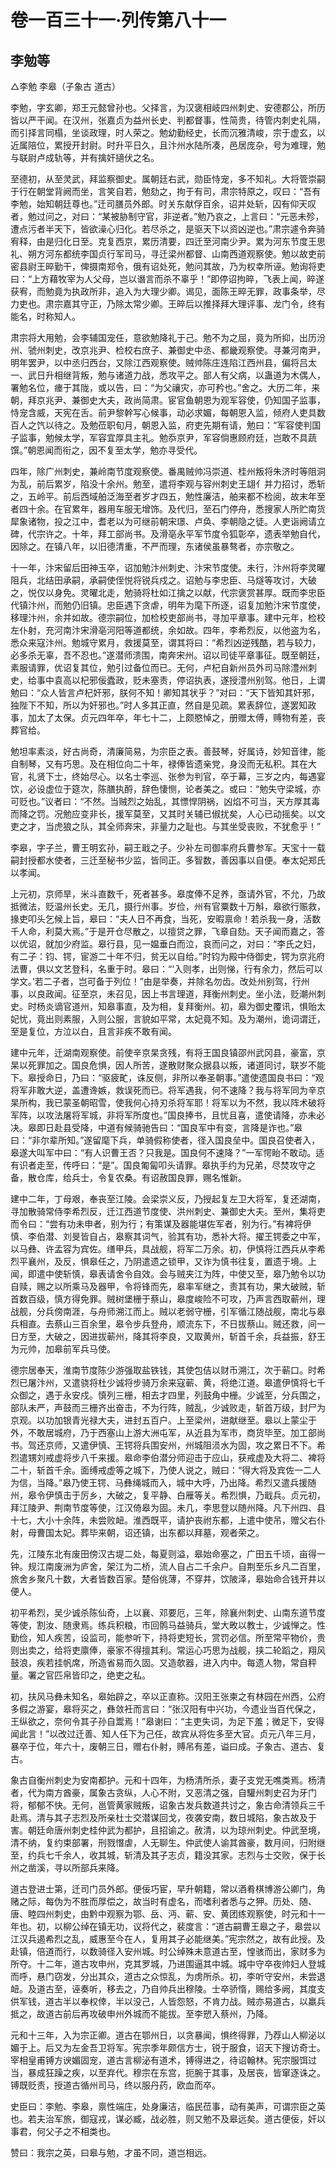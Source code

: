 # 卷一百三十一·列传第八十一

## 李勉等

△李勉 李皋（子象古 道古）

李勉，字玄卿，郑王元懿曾孙也。父择言，为汉褒相岐四州刺史、安德郡公，所历皆以严干闻。在汉州，张嘉贞为益州长史、判都督事，性简贵，待管内刺史礼隔，而引择言同榻，坐谈政理，时人荣之。勉幼勤经史，长而沉雅清峻，宗于虚玄，以近属陪位，累授开封尉。时升平日久，且汴州水陆所凑，邑居庞杂，号为难理，勉与联尉卢成轨等，并有擒奸擿伏之名。

至德初，从至灵武，拜监察御史。属朝廷右武，勋臣恃宠，多不知礼。大将管崇嗣于行在朝堂背阙而坐，言笑自若，勉劾之，拘于有司，肃宗特原之，叹曰：“吾有李勉，始知朝廷尊也。”迁司膳员外郎。时关东献俘百余，诏并处斩，囚有仰天叹者，勉过问之，对曰：“某被胁制守官，非逆者。”勉乃哀之，上言曰：“元恶未殄，遭点污者半天下，皆欲澡心归化。若尽杀之，是驱天下以资凶逆也。”肃宗遽令奔骑宥释，由是归化日至。克复西京，累历清要，四迁至河南少尹。累为河东节度王思礼、朔方河东都统李国贞行军司马，寻迁梁州都督、山南西道观察使。勉以故吏前密县尉王晬勤干，俾摄南郑令，俄有诏处死，勉问其故，乃为权幸所诬。勉询将吏曰：“上方藉牧宰为人父母，岂以谮言而杀不辜乎！”即停诏拘晬，飞表上闻，晬遂获宥，而勉竟为执政所非，追入为大理少卿。谒见，面陈王晬无罪，政事条举，尽力吏也。肃宗嘉其守正，乃除太常少卿。王晬后以推择拜大理评事、龙门令，终有能名，时称知人。

肃宗将大用勉，会李辅国宠任，意欲勉降礼于己。勉不为之屈，竟为所抑，出历汾州、虢州刺史，改京兆尹、检校右庶子、兼御史中丞、都畿观察使。寻兼河南尹，明年罢尹，以中丞归西台，又除江西观察使。贼帅陈庄连陷江西州县，偏将吕太一、武日升相继背叛，勉与诸道力战，悉攻平之。部人有父病，以蛊道为木偶人，署勉名位，瘗于其陇，或以告，曰：“为父禳灾，亦可矜也。”舍之。大历二年，来朝，拜京兆尹、兼御史大夫，政尚简肃。宦官鱼朝恩为观军容使，仍知国子监事，恃宠含威，天宪在舌。前尹黎幹写心候事，动必求媚，每朝恩入监，倾府人吏具数百人之饩以待之。及勉莅职旬月，朝恩入监，府吏先期有请，勉曰：“军容使判国子监事，勉候太学，军容宜厚具主礼。勉忝京尹，军容倘惠顾府廷，岂敢不具蔬馔。”朝恩闻而衔之，因不复至太学，勉亦寻受代。

四年，除广州刺史，兼岭南节度观察使。番禺贼帅冯崇道、桂州叛将朱济时等阻洞为乱，前后累岁，陷没十余州。勉至，遣将李观与容州刺史王翃亻并力招讨，悉斩之，五岭平。前后西域舶泛海至者岁才四五，勉性廉洁，舶来都不检阅，故末年至者四十余。在官累年，器用车服无增饰。及代归，至石门停舟，悉搜家人所贮南货犀象诸物，投之江中，耆老以为可继前朝宋璟、卢奂、李朝隐之徒。人吏诣阙请立碑，代宗许之。十年，拜工部尚书。及滑亳永平军节度令狐彰卒，遗表举勉自代，因除之。在镇八年，以旧德清重，不严而理，东诸侯虽暴骜者，亦宗敬之。

十一年，汴宋留后田神玉卒，诏加勉汴州刺史、汴宋节度使。未行，汴州将李灵曜阻兵，北结田承嗣，承嗣使侄悦将锐兵戍之。诏勉与李忠臣、马燧等攻讨，大破之，悦仅以身免。灵曜北走，勉骑将杜如江擒之以献，代宗褒赏甚厚。既而李忠臣代镇汴州，而勉仍旧镇。忠臣遇下贪虐，明年为麾下所逐，诏复加勉汴宋节度使，移理汴州，余并如故。德宗嗣位，加检校吏部尚书，寻加平章事。建中元年，检校左仆射，充河南汴宋滑亳河阳等道都统，余如故。四年，李希烈反，以他盗为名，悉众来寇汴州。勉城守累月，救援莫至，谓其将曰：“希烈凶逆残酷，若与较力，必多杀无辜，吾不忍也。”遂潜师溃围，南奔宋州。诏以司徒平章事征。既至朝廷，素服请罪，优诏复其位，勉引过备位而已。无何，卢杞自新州员外司马除澧州刺史，给事中袁高以杞邪佞蠹政，贬未塞责，停诏执表，遂授澧州别驾。他日，上谓勉曰：“众人皆言卢杞奸邪，朕何不知！卿知其状乎？”对曰：“天下皆知其奸邪，独陛下不知，所以为奸邪也。”时人多其正直，然自是见疏。累表辞位，遂罢知政事，加太了太保。贞元四年卒，年七十二，上颇愍悼之，册赠太傅，赙物有差，丧葬官给。

勉坦率素淡，好古尚奇，清廉简易，为宗臣之表。善鼓琴，好属诗，妙知音律，能自制琴，又有巧思。及在相位向二十年，禄俸皆遗亲党，身没而无私积。其在大官，礼贤下士，终始尽心。以名士李巡、张参为判官，卒于幕，三岁之内，每遇宴饮，必设虚位于筵次，陈膳执酹，辞色悽恻，论者美之。或曰：“勉失守梁城，亦可贬也。”议者曰：“不然。当贼烈之始乱，其慓悍阴祸，凶焰不可当，天方厚其毒而降之罚。况勉应变非长，援军莫至，又其时关辅已俶扰矣，人心已动摇矣。以文吏之才，当虎狼之队，其全师奔宋，非量力之耻也。与其坐受丧败，不犹愈乎！”

李皋，字子兰，曹王明玄孙，嗣王戢之子。少补左司御率府兵曹参军。天宝十一载嗣封授都水使者，三迁至秘书少监，皆同正。多智数，善因事以自便。奉太妃郑氏以孝闻。

上元初，京师旱，米斗直数千，死者甚多。皋度俸不足养，亟请外官，不允，乃故抵微法，贬温州长史。无几，摄行州事。岁俭，州有官粟数十万斛，皋欲行赈救，掾吏叩头乞候上旨，皋曰：“夫人日不再食，当死，安暇禀命！若杀我一身，活数千人命，利莫大焉。”于是开仓尽散之，以擅贷之罪，飞章自劾。天子闻而嘉之，答以优诏，就加少府监。皋行县，见一媪垂白而泣，哀而问之，对曰：“李氏之妇，有二子：钧、锷，宦游二十年不归，贫无以自给。”时钧为殿中侍御史，锷为京兆府法曹，俱以文艺登科，名重于时。皋曰：“‘入则孝，出则悌，行有余力，然后可以学文。’若二子者，岂可备于列位！”由是举奏，并除名勿齿。改处州别驾，行州事，以良政闻。征至京，未召见，因上书言理道，拜衡州刺史。坐小法，贬潮州刺史。时杨炎谪官道州，知皋事直，及为相，复拜衡州。初，皋为御史覆讯，惧贻太妃忧，竟出则素服，入则公服，言貌如平常，太妃竟不知。及为潮州，诡词谓迁，至是复位，方泣以白，且言非疾不敢有闻。

建中元年，迁湖南观察使。前使辛京杲贪残，有将王国良镇邵州武冈县，豪富，京杲以死罪加之。国良危惧，因人所苦，遂散财聚众据县以叛，诸道同讨，联岁不能下。皋授命日，乃曰：“驱疲甿，诛反侧，非所以奉圣朝事。”遣使遗国良书曰：“观将军非敢大逆，盖遭谗嫉，救误死而已。将军遇我，何不速降？我与将军同为辛京杲所构，我已蒙圣朝昭雪，使我何心持刃杀将军耶！将军以为不然，我以阵术破将军阵，以攻法屠将军城，非将军所度也。”国良捧书，且忧且喜，遣使请降，亦未必决。皋即日赴县受降，中道有候骑驰告曰：“国良军中有变，言降是诈也。”皋曰：“非尔辈所知。”遂留麾下兵，单骑假称使者，径入国良垒中。国良召使者入，皋遂大叫军中曰：“有人识曹王否？只我是。国良何不速降？”一军愕眙不敢动。适有识者走至，传呼曰：“是”。国良匍匐叩头请罪。皋执手约为兄弟，尽焚攻守之备，散仓库，给兵士，令复农桑。有诏赦国良罪，赐名惟新。

建中二年，丁母艰，奉丧至江陵。会梁崇义反，乃授起复左卫大将军，复还湖南，寻加散骑常侍李希烈反，迁江西道节度使、洪州刺史、兼御史大夫。至州，集将吏而令曰：“尝有功未申者，别为行；有策谋及器能堪佐军者，别为行。”有裨将伊慎、李伯潜、刘旻皆自占，皋察其词气，验其有功，悉补大将。擢王锷委之中军，以马彝、许孟容为宾佐。缮甲兵，具战舰，将军二万余。初，伊慎将江西兵从李希烈平襄州，及反，惧皋任之，乃阴遣遗之锁甲，又诈为慎书往复，置遗于境。上闻，即遣中使斩慎，皋表请舍令自效。会与贼夹江为阵，中使又至，皋乃勉令以功自赎，赐之以所乘马及器甲，令将锋而先，皋率军继之，责其有功，果大破贼，斩首数百级，慎方得免罪。贼树堡栅于蔡山，皋度峻险不可攻，乃声言西取蕲州，理战舰，分兵傍南涯，与舟师溯江而上。贼以老弱守栅，引军循江随战舰，南北与皋兵相直。去蔡山三百余里，皋令步兵登舟，顺流东下，不日拔蔡山。贼还救，间一日方至，大破之，因进拔蕲州，降其将李良，又取黄州，斩首千余，兵益振，舒王为元帅，加皋前军兵马使。

德宗居奉天，淮南节度陈少游强取盐铁钱，其使包佶以财币溯江，次于蕲口。时希烈已屠汴州，又遣骁将杜少诚将步骑万余来寇蕲、黄，将绝江道。皋遣伊慎将七千众御之，遇于永安戍。慎列三栅，相去才四里，列鼓角中栅。少诚至，分兵围之，部队未严，声鼓而三栅齐出奋击，不为行阵，贼乱，少诚败走，斩首万级，封尸为京观。以功加银青光禄大夫，进封五百户。上至梁州，进献继至。皋以上蒙尘于外，不敢居城府，乃于西塞山上游大洲屯军，从近县为军市，商货毕至。加工部尚书。驾还京师，又遣伊慎、王锷将兵围安州，州城阻涢水为固，攻之累日不下。希烈遣甥刘戒虚将步八千来援。皋命李伯潜分师迎击于应山，获戒虚及大将二、裨将二十，斩首千余。面缚戒虚等之城下，乃使人说之，贼曰：“得大将及宾佐一二人为信，当降。”皋乃使王锷、马彝绳城而入，城中大呼，乃出降。希烈又遣兵援随州，皋令伊慎击于厉乡，大破之，复平静、白雁等关。希烈惧，乃戢兵。贞元初，拜江陵尹、荆南节度等使，江汉倚皋为固。未几，李思登以随州降。凡下州四、县十七，大小十余阵，未尝败衄。淮西既平，请护丧祔东都，上遣中使吊，赠父右仆射，母曹国太妃。葬毕来朝，诏还镇，出东都以拜墓，观者荣之。

先，江陵东北有废田傍汉古堤二处，每夏则溢，皋始命塞之，广田五千顷，亩得一钟。规江南废洲为庐舍，架江为二桥，流人自占二千余户。自荆至乐乡凡二百里，旅舍乡聚凡十数，大者皆数百家。楚俗佻薄，不穿井，饮陂泽，皋始命合钱开井以便人。

初平希烈，吴少诚杀陈仙奇，上以襄、邓要厄，三年，除襄州刺史、山南东道节度等使，割汝、随隶焉。练兵积粮，市回鹘马益骑兵，堂大畋以教士，少诚惮之。性勤俭，知人疾苦，设监司，能参听下，持将吏短长，赏罚必信。所至常平物价，贵则出卖之，给将吏廪俸，豪家不得擅其利。常运心巧思为战舰，挟二轮蹈之，翔风鼓浪，疾若挂帆席，所造省易而久固。又造欹器，进入内中。每遗人物，常自秤量。署之官匹帛皆印之，绝吏之私。

初，扶风马彝未知名，皋始辟之，卒以正直称。汉阳王张柬之有林园在州西，公府多假之游宴，皋将买之，彝敛衽而言曰：“张汉阳有中兴功，今遗业当百代保之，王纵欲之，奈何令其子孙自鬻焉！”皋谢曰：“主吏失词，为足下羞；微足下，安得闻此言！”以改过迁善、知人任下为己任，故宾从将佐多至大官。贞元八年三月，暴卒于位，年六十，废朝三日，赠右仆射，赙吊有差，谥曰成。子象古、道古、复古。

象古自衡州刺史为安南都护。元和十四年，为杨清所杀，妻子支党无噍类焉。杨清者，代为南方酋豪，属象古贪纵，人心不附，又恶清之强，自驩州刺史召为牙门将，郁郁不快。无何，邕管黄家贼叛，诏象古发兵数道共讨之，象古命清领兵三千赴焉。清与其子志烈及所亲杜士交潜谋回戈，夜袭安南，数日城陷，象古故及于害。朝廷命唐州刺史桂仲武为都护，且招谕之。赦清，以为琼州刺史。仲武至境，清不纳，复约束部署，刑戮憯虐，人无聊生。仲武使人谕其酋豪，数月间，归附继至，约兵七千余人，收其城，斩清及其子志贞，籍没其家。志烈与士交败，保于长州之凿溪，寻以所部兵来降。

道古登进士第，迁司门员外郎。便佞巧宦，早升朝籍，常以酒肴棋博游公卿门，角赌之际，每伪为不胜而厚偿之，故当时有虚名，而嗜利者悉与之狎。历处、随、唐、睦四州刺史，由黔中观察为鄂、岳、沔、蕲、安、黄团练观察使，时元和十一年也。初，以柳公绰在镇无功，议将代之，裴度言：“道古嗣曹王皋之子，皋尝以江汉兵遏希烈之乱，威惠至今在人，复用其子必能继美。”宪宗然之，故有此授。及赴镇，倍道而行，以数骑径入安州城。时公绰殊未意道古至，惶骇而出，家财多为所夺。十二年，道古攻申州，克其罗城，乃进围逼其中城。城中守卒夜帅妇人登城而呼，悬门窃发，分出其众，道古之众惊乱，为虏所杀。初，李听守安州，未尝退衄。及道古至，诬奏听，移去之，乃自帅兵出穆陵。士卒骄惰，赐给多阙，其度支供军钱，道古半以奉权倖，半以没己，人皆怨怒，不肯力战。贼亦易道古，以羸兵抵之，故道古前后再攻破申州外城而不能拔。至李愬入蔡州，乃降。

元和十三年，入为宗正卿。道古在鄂州日，以贪暴闻，惧终得罪，乃荐山人柳泌以媚于上。后又为左金吾卫将军。宪宗季年颇信方士，锐于服食，诏天下搜访奇士。宰相皇甫镈方谀媚固宠，道古言柳泌有道术，镈得进之，待诏翰林。宪宗服饵过当，暴成狂躁之疾，以至弃代。穆宗在东宫，扼腕于其事，及居丧，皆窜逐诛之。镈既贬责，授道古循州司马，终以服丹药，欧血而卒。

史臣曰：李勉、李皋，禀性端庄，处身廉洁，临民莅事，动有美声，可谓宗臣之英也。若夫治军旅，御寇戎，谋必臧，战必胜，则又勉不及皋远矣。道古便佞，奸以事君，何父子之不相类也。

赞曰：我宗之英，曰皋与勉，才虽不同，道岂相远。

